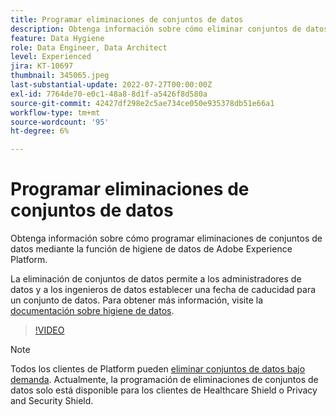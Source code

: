 ```yaml
---
title: Programar eliminaciones de conjuntos de datos
description: Obtenga información sobre cómo eliminar conjuntos de datos mediante la función de higiene de datos de Adobe Experience Platform.
feature: Data Hygiene
role: Data Engineer, Data Architect
level: Experienced
jira: KT-10697
thumbnail: 345065.jpeg
last-substantial-update: 2022-07-27T00:00:00Z
exl-id: 7764de70-e0c1-48a8-8d1f-a5426f8d580a
source-git-commit: 42427df298e2c5ae734ce050e935378db51e66a1
workflow-type: tm+mt
source-wordcount: '95'
ht-degree: 6%

---
```


# Programar eliminaciones de conjuntos de datos

Obtenga información sobre cómo programar eliminaciones de conjuntos de datos mediante la función de higiene de datos de Adobe Experience Platform.

La eliminación de conjuntos de datos permite a los administradores de datos y a los ingenieros de datos establecer una fecha de caducidad para un conjunto de datos. Para obtener más información, visite la [documentación sobre higiene de datos](https://experienceleague.adobe.com/docs/experience-platform/hygiene/home.html?lang=es).


>[!VIDEO](https://video.tv.adobe.com/v/345065?quality=12&learn=on)

>[!NOTE]
>
> Todos los clientes de Platform pueden [eliminar conjuntos de datos bajo demanda](https://experienceleague.adobe.com/docs/experience-platform/catalog/datasets/user-guide.html#delete). Actualmente, la programación de eliminaciones de conjuntos de datos solo está disponible para los clientes de Healthcare Shield o Privacy and Security Shield.
